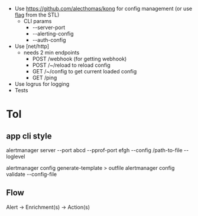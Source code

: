 - Use https://github.com/alecthomas/kong for config management (or use [flag](https://pkg.go.dev/flag) from the STL)
  - CLI params
    - --server-port
    - --alerting-config
    - --auth-config
- Use [net/http]
  - needs 2 min endpoints
    - POST /webhook (for getting webhook)
    - POST /~/reload to reload config
    - GET /~/config to get current loaded config
    - GET /ping
- Use logrus for logging
- Tests

# Tol

## app cli style

alertmanager server --port abcd --pprof-port efgh --config /path-to-file --loglevel

alertmanager config generate-template > outfile
alertmanager config validate --config-file

## Flow

Alert -> Enrichment(s) -> Action(s)
